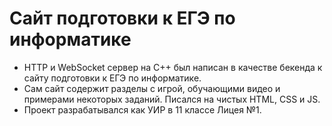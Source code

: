 # Сайт подготовки к ЕГЭ по информатике
- HTTP и WebSocket сервер на C++ был написан в качестве бекенда к сайту подготовки к ЕГЭ по информатике.
- Сам сайт содержит разделы с игрой, обучающими видео и примерами некоторых заданий. Писался на чистых HTML, CSS и JS.
- Проект разрабатывался как УИР в 11 классе Лицея №1.
